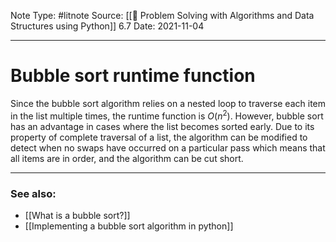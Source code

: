 Note Type: #litnote
Source: [[📖 Problem Solving with Algorithms and Data Structures using Python]] 6.7
Date: 2021-11-04

---
# Bubble sort runtime function
Since the bubble sort algorithm relies on a nested loop to traverse each item in the list multiple times, the runtime function is $O(n^2)$. However, bubble sort has an advantage in cases where the list becomes sorted early. Due to its property of complete traversal of a list, the algorithm can be modified to detect when no swaps have occurred on a particular pass which means that all items are in order, and the algorithm can be cut short.

---
### See also:
- [[What is a bubble sort?]]
- [[Implementing a bubble sort algorithm in python]]